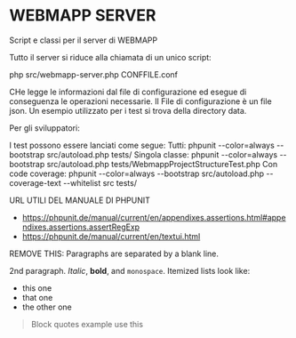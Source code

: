 WEBMAPP SERVER
==============

Script e classi per il server di WEBMAPP

Tutto il server si riduce alla chiamata di un unico script:

php src/webmapp-server.php CONFFILE.conf

CHe legge le informazioni dal file di configurazione ed esegue di conseguenza le operazioni necessarie. Il File di configurazione è un file json. Un esempio 
utilizzato per i test si trova della directory data.

Per gli sviluppatori:

I test possono essere lanciati come segue:
Tutti:
phpunit --color=always --bootstrap src/autoload.php tests/
Singola classe:
phpunit --color=always --bootstrap src/autoload.php tests/WebmappProjectStructureTest.php
Con code coverage:
phpunit --color=always --bootstrap src/autoload.php --coverage-text --whitelist src tests/

URL UTILI DEL MANUALE DI PHPUNIT
 * https://phpunit.de/manual/current/en/appendixes.assertions.html#appendixes.assertions.assertRegExp
 * https://phpunit.de/manual/current/en/textui.html




REMOVE THIS:
Paragraphs are separated by a blank line.

2nd paragraph. *Italic*, **bold**, and `monospace`. Itemized lists
look like:

  * this one
  * that one
  * the other one

> Block quotes example
> use this 

